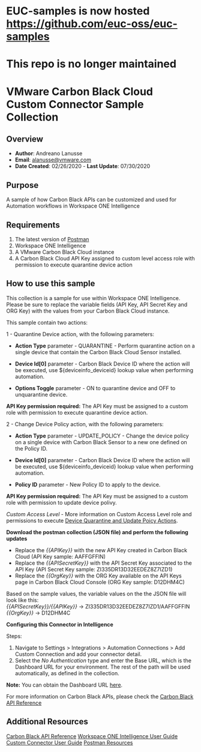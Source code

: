 # EUC-samples is now hosted https://github.com/euc-oss/euc-samples
# This repo is no longer maintained


# VMware Carbon Black Cloud Custom Connector Sample Collection

## Overview
- **Author**: Andreano Lanusse
- **Email**: alanusse@vmware.com
- **Date Created**: 02/26/2020     - **Last Update**: 07/30/2020


## Purpose

A sample of how Carbon Black APIs can be customized and used for Automation workflows in Workspace ONE Intelligence

## Requirements

1. The latest version of [Postman](https://www.getpostman.com) 
2. Workspace ONE Intelligence
3. A VMware Carbon Black Cloud instance
4. A Carbon Black Cloud API Key assigned to custom level access role with permission to execute quarantine device action


## How to use this sample

This collection is a sample for use within Workspace ONE Intelligence.  Please be sure to replace the variable fields (API Key, API Secret Key and ORG Key) with the values from your Carbon Black Cloud instance.

This sample contain two actions:

1 - Quarantine Device action, with the following parameters:

   - **Action Type** parameter - QUARANTINE - Perform quarantine action on a single device that contain the Carbon Black Cloud Sensor installed.

   - **Device Id[0]** parameter - Carbon Black Device ID where the action will be executed, use ${deviceinfo_deviceid} lookup value when performing automation.

   - **Options Toggle** parameter - ON to quarantine device and OFF to unquarantine device.

**API Key permission required:**  The API Key must be assigned to a custom role with permission to execute quarantine device action.

2 - Change Device Policy action, with the following parameters:

   - **Action Type** parameter - UPDATE_POLICY - Change the device policy on a single device with Carbon Black Sensor to a new one defined on the Policy ID.

   - **Device Id[0]** parameter - Carbon Black Device ID where the action will be executed, use ${deviceinfo_deviceid} lookup value when performing automation.
   
   - **Policy ID** parameter - New Policy ID to apply to the device.

**API Key permission required:**  The API Key must be assigned to a custom role with permission to update device polivy.

*Custom Access Level* - More information on Custom Access Level role and permissions to execute [Device Quarantine and Update Poicy Actions](https://developer.carbonblack.com/reference/carbon-black-cloud/platform/latest/devices-api/#device-actions).

**Download the postman collection (JSON file) and perform the following updates**  

- Replace the *{{APIKey}}* with the new API Key created in Carbon Black Cloud  (API Key sample: AAFFGFFIN)
- Replace the *{{APISecretKey}}* with the API Secret Key associated to the API Key  (API Secret Key sample: ZI335DR13D32EEDEZ8Z7IZD1)
- Replace the *{{OrgKey}}* with the ORG Key available on the API Keys page in Carbon Black Cloud Console  (ORG Key sample: D12DHM4C)  

Based on the sample values, the variable values on the the JSON file will look like this:  
*{{APISecretKey}}/{{APIKey}}* -> ZI335DR13D32EEDEZ8Z7IZD1/AAFFGFFIN  
*{{OrgKey}}* -> D12DHM4C  

**Configuring this Connector in Intelligence**

Steps:

1. Navigate to Settings > Integrations > Automation Connections > Add Custom Connection and add your connector detail.
2. Select the *No Authentication* type and enter the Base URL, which is the Dashboard URL for your environment. The rest of the path will be used automatically, as defined in the collection.

**Note:**  You can obtain the Dashboard URL [here](https://community.carbonblack.com/t5/Knowledge-Base/PSC-What-URLs-are-used-to-access-the-APIs/ta-p/67346). 


For more information on Carbon Black APIs, please check the [Carbon Black API Reference](https://developer.carbonblack.com/reference/carbon-black-cloud/)

## Additional Resources
[Carbon Black API Reference](https://developer.carbonblack.com/reference/carbon-black-cloud/)
[Workspace ONE Intelligence User Guide](https://docs.vmware.com/en/VMware-Workspace-ONE/services/Intelligence/GUID-AWT-WS1INT-OVERVIEW.html)
[Custom Connector User Guide](https://docs.vmware.com/en/VMware-Workspace-ONE/services/Intelligence/GUID-54333CCC-0E6D-4871-8DEA-3AFAB8378EEC.html)
[Postman Resources](https://www.getpostman.com)
